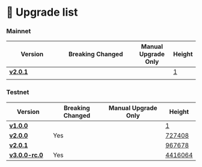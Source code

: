 # 📒 Upgrade list

### Mainnet

<table><thead><tr><th width="121">Version</th><th width="186">Breaking Changed</th><th>Manual Upgrade Only</th><th>Height</th></tr></thead><tbody><tr><td><a href="https://github.com/titantkx/titan/releases/tag/v2.0.1"><strong>v2.0.1</strong></a></td><td></td><td></td><td><a href="https://titan-explorer-light.titanlab.io/Titan/block/1">1</a></td></tr><tr><td></td><td></td><td></td><td></td></tr></tbody></table>

### Testnet

<table><thead><tr><th width="136">Version</th><th width="175">Breaking Changed</th><th width="205">Manual Upgrade Only</th><th>Height</th></tr></thead><tbody><tr><td><a href="https://github.com/titantkx/titan/releases/tag/v1.0.0"><strong>v1.0.0</strong></a></td><td></td><td></td><td><a href="https://titan-testnet-explorer-light.titanlab.io/Titan%20Testnet/block/1">1</a></td></tr><tr><td><a href="https://github.com/titantkx/titan/releases/tag/v2.0.0"><strong>v2.0.0</strong></a></td><td>Yes</td><td></td><td><a href="https://titan-testnet-explorer-light.titanlab.io/Titan%20Testnet/block/727408">727408</a></td></tr><tr><td><a href="https://github.com/titantkx/titan/releases/tag/v2.0.1"><strong>v2.0.1</strong></a></td><td></td><td></td><td><a href="https://titan-testnet-explorer-light.titanlab.io/Titan%20Testnet/block/967678">967678</a></td></tr><tr><td><a href="https://github.com/titantkx/titan/releases/tag/v3.0.0-rc.0"><strong>v3.0.0-rc.0</strong></a></td><td>Yes</td><td></td><td><a href="https://testnet.tkxscan.io/Titan%20Testnet/block/4416064">4416064</a></td></tr></tbody></table>

